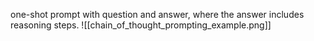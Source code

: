 one-shot prompt with question and answer, where the answer includes reasoning steps.
![[chain_of_thought_prompting_example.png]]